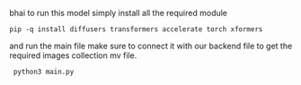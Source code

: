 bhai to run this model simply install all the required module

```pip -q install diffusers transformers accelerate torch xformers```

and run the main file make sure to connect it with our backend file to get the required images collection mv file.

``` python3 main.py```

